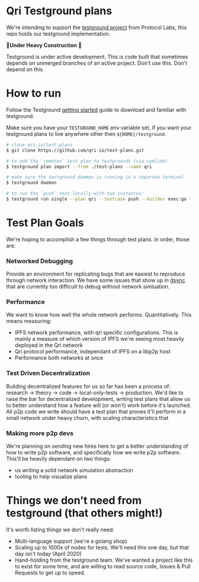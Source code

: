 # Qri Testground plans

We're intending to support the [testground project](https://github.com/ipfs/testground) from Protocol Labs, this repo holds our testground implementation.

🚧**Under Heavy Construction** 🚧

Testground is under active development. This is code built that sometimes depends on unmerged branches of an active project. Don't use this. Don't depend on this. 

# How to run #
Follow the Testground [getting started](https://docs.testground.ai/getting-started) guide to download and familiar with testground.

Make sure you have your `TESTGROUND_HOME` env variable set, if you want your testground plans to live anywhere other then `${HOME}/testground`.

```sh
# clone qri-io/test-plans
$ git clone https://github.com/qri-io/test-plans.git

# to add the `remotes` test plan to testgrounds (via symlink)
$ testground plan import --from ./test-plans --name qri

# make sure the testground daemon is running in a separate terminal
$ testground daemon

# to run the `push` test locally with two instances:
$ testground run single --plan qri --testcase push --builder exec:go --runner exec:local --instances 2
```

# Test Plan Goals
We're hoping to accomplish a few things through test plans. In order, those are:

### Networked Debugging
Provide an environment for replicating bugs that are easiest to reproduce through network interaction. We have some issues that show up in [dsync](https://github.com/qri-io/dag) that are currently too difficult to debug without network simluation.

### Performance
We want to know how well the whole network performs. Quantitatively. This means measuring:

* IPFS network performance, with qri specific configurations. This is mainly a measure of which version of IPFS we're seeing most heavily deployed in the Qri network
* Qri protocol performance, independant of IPFS on a libp2p host
* Performance both networks at once

### Test Driven Decentralization
Building decentralized features for us so far has been a process of: research -> theory -> code -> local-only-tests -> production. We'd like to raise the bar for decentralized development, writing test plans that allow us to better understand how a feature will (or won't) work before it's launched. All p2p code we write should have a test plan that proves it'll perform in a small network under heavy churn, with scaling characteristics that 

### Making more p2p devs
We're planning on sending new hires here to get a better understanding of how to write p2p software, and specifically how we write p2p software. This'll be heavily dependant on two things:

* us writing a solid network simulation abstraction
* tooling to help visualize plans

# Things we don't need from testground (that others might!)
It's worth listing things we don't really need:

* Multi-language support (we're a golang shop)
* Scaling up to 1000s of nodes for tests. We'll need this one day, but that day isn't today (April 2020)
* Hand-holding from the testground team. We've wanted a project like this to exist for some time, and are willing to read source code, Issues & Pull Requests to get up to speed.